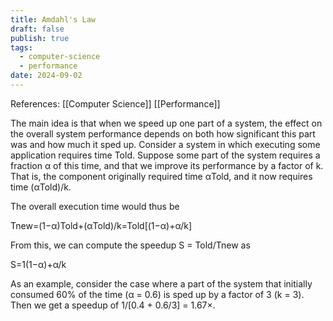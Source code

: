 ```yaml
---
title: Amdahl's Law
draft: false
publish: true
tags:
  - computer-science
  - performance
date: 2024-09-02
---
```

References: [[Computer Science]] [[Performance]]

The main idea is that when we speed up one part of a system, the effect on the overall system performance depends on both how significant this part was and how much it sped up. Consider a system in which executing some application requires time Told. Suppose some part of the system requires a fraction α of this time, and that we improve its performance by a factor of k. That is, the component originally required time αTold, and it now requires time (αTold)/k.

The overall execution time would thus be

Tnew=(1−α)Told+(αTold)/k=Told[(1−α)+α/k]

From this, we can compute the speedup S = Told/Tnew as

S=1(1−α)+α/k

As an example, consider the case where a part of the system that initially consumed 60% of the time (α = 0.6) is sped up by a factor of 3 (k = 3). Then we get a speedup of 1/[0.4 + 0.6/3] = 1.67×.